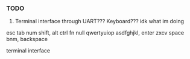 ### TODO

1. Terminal interface through UART???
    Keyboard???
    idk what im doing

esc tab num shift, alt ctrl fn null
qwertyuiop
asdfghjkl, enter
zxcv space bnm, backspace


terminal interface

